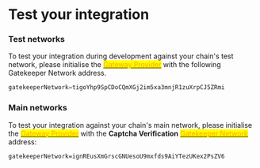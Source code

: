 # Test your integration

### Test networks

To test your integration during development against your chain's test network, please initialise the [<mark style="color:orange;">Gateway Provider</mark>](ui-integration/gateway-provider/) with the following Gatekeeper Network address.&#x20;

```jsx
gatekeeperNetwork=tigoYhp9SpCDoCQmXGj2im5xa3mnjR1zuXrpCJ5ZRmi
```

### Main networks

To test your integration against your chain's main network, please initialise the <mark style="color:orange;"></mark> [<mark style="color:orange;">Gateway Provider</mark>](ui-integration/gateway-provider/) <mark style="color:orange;"></mark> with the **Captcha Verification** <mark style="color:orange;"></mark> [<mark style="color:orange;">Gatekeeper Network</mark>](selecting-a-pass.md) <mark style="color:orange;"></mark> address:

```
gatekeeperNetwork=ignREusXmGrscGNUesoU9mxfds9AiYTezUKex2PsZV6
```

